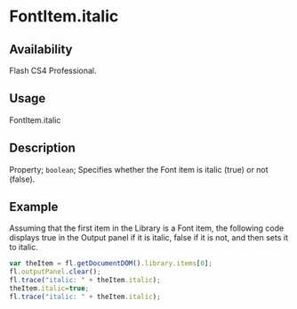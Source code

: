 # FontItem.italic

## Availability

Flash CS4 Professional.

## Usage

FontItem.italic

## Description

Property; `boolean`; Specifies whether the Font item is italic (true) or not (false).

## Example

Assuming that the first item in the Library is a Font item, the following code displays true in the Output panel if it is
italic, false if it is not, and then sets it to italic.

```javascript
var theItem = fl.getDocumentDOM().library.items[0];
fl.outputPanel.clear();
fl.trace("italic: " + theItem.italic);
theItem.italic=true;
fl.trace("italic: " + theItem.italic);
```
